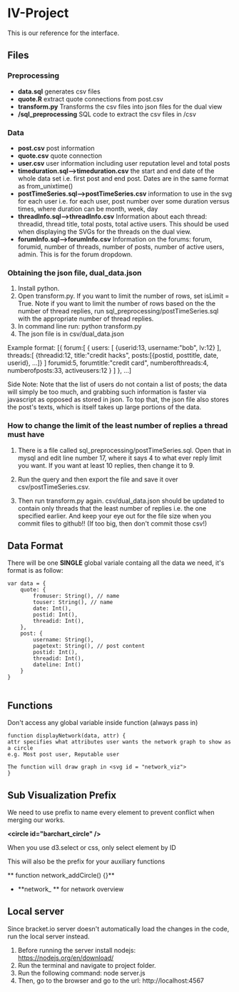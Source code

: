# IV-Project

This is our reference for the interface. 

## Files
### Preprocessing
* **data.sql** generates csv files
* **quote.R** extract quote connections from post.csv
* **transform.py** Transforms the csv files into json files for the dual view
* **/sql_preprocessing** SQL code to extract the csv files in /csv


### Data
* **post.csv** post information
* **quote.csv** quote connection
* **user.csv** user information including user reputation level and total posts
* **timeduration.sql-->timeduration.csv** the start and end date of the whole data set i.e. first post and end post. Dates are in the same format as from_unixtime()
* **postTimeSeries.sql-->postTimeSeries.csv** information to use in the svg for each user i.e. for each user, post number over some duration versus times, where duration can be month, week, day
* **threadInfo.sql-->threadInfo.csv** Information about each thread: threadid, thread title, total posts, total active users.  This should be used when displaying the SVGs for the threads on the dual view.
* **forumInfo.sql-->forumInfo.csv** Information on the forums: forum, forumid, number of threads, number of posts, number of active users, admin. This is for the forum dropdown.
 
### Obtaining the json file, dual_data.json
1. Install python.
2. Open transform.py. If you want to limit the number of rows, set isLimit = True. Note if you want to limit the number of rows based on the the number of thread replies, run sql_preprocessing/postTimeSeries.sql with the appropriate number of thread replies.
3. In command line run: python transform.py
4. The json file is in csv/dual_data.json

Example format:
[{
	forum:[
		{
			users:	[ {userid:13, username:"bob", lv:12} ],
			threads:[ {threadid:12, title:"credit hacks", posts:[{postid, posttitle, date, userid}, ...]} ]
			forumid:5,
			forumtitle:"credit card",
			numberofthreads:4,
			numberofposts:33,
			activeusers:12
		}
	]
}, ...]

Side Note: Note that the list of users do not contain a list of posts; the data will simply be too much, and grabbing such information is faster via javascript as opposed as stored in json. To top that, the json file also stores the post's texts, which is itself takes up large portions of the data.

### How to change the limit of the least number of replies a thread must have
1. There is a file called sql_preprocessing/postTimeSeries.sql. Open that in mysql and edit line number 17, where it says 4 to what ever reply limit you want. If you want at least 10 replies, then change it to 9. 

2. Run the query and then export the file and save it over csv/postTimeSeries.csv. 

3. Then run transform.py again. csv/dual_data.json should be updated to contain only threads that the least number of replies i.e. the one specified earlier. And keep your eye out for the file size when you commit files to github!! (If too big, then don't commit those csv!)

## Data Format
There will be one **SINGLE** global variale containg all the data we need, it's format is as follow:


```
var data = {
	quote: {
		fromuser: String(), // name
		touser: String(), // name
		date: Int(),
		postid: Int(),
		threadid: Int(),
	},
	post: {
		username: String(),
		pagetext: String(), // post content
		postid: Int(),
		threadid: Int(),
		dateline: Int()
	}
}
		

```

## Functions
Don't access any global variable inside function (always pass in)

```
function displayNetwork(data, attr) {
attr specifies what attributes user wants the network graph to show as a circle
e.g. Most post user, Reputable user

The function will draw graph in <svg id = "network_viz">	
}
```


## Sub Visualization Prefix
We need to use prefix to name every element to prevent conflict when merging our works.
 
**\<circle id="barchart_circle" />**

When you use d3.select or css, only select element by ID

This will also be the prefix for your auxiliary functions

** function network_addCircle() {}**



* **network_ ** for network overview


## Local server
Since bracket.io server doesn't automatically load the changes in the code, run the local server instead.
1. Before running the server install nodejs: https://nodejs.org/en/download/ 
2. Run the terminal and navigate to project folder.
3. Run the following command:
    node server.js
4. Then, go to the browser and go to the url: http://localhost:4567 

